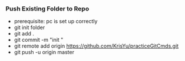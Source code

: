 ###  Push Existing Folder to Repo

- prerequisite: pc is set up correctly
- git init folder
- git add .
- git commit -m "init "
- git remote add origin https://github.com/KrisYu/practiceGitCmds.git
- git push -u origin master

